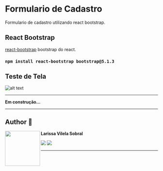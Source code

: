 # Formulario de Cadastro

Formulario de cadastro utilizando react bootstrap.

## React Bootstrap

[react-bootstrap](https://react-bootstrap.github.io/getting-started/introduction) bootstrap do react.

### `npm install react-bootstrap bootstrap@5.1.3`

## Teste de Tela
![alt text](https://i.ibb.co/NrXqfXS/image.png)
_____

**Em construção...**
______
## Author 🚀
**Larissa Vilela Sobral**
[<img align="left" src="https://i.ibb.co/j6YvGHY/perfil-amarelo.png" width=115><br>](https://github.com/larissavilelasobral)



<a href="mailto:larissavilelasobral@gmail.com" target=_blank alt="Gmail" >
  <img src="https://img.shields.io/badge/-Gmail-FF0000?style=flat-square&labelColor=FF0000&logo=gmail&logoColor=white&link=larissavilelasobral" /></a>

<a href="https://www.linkedin.com/in/larissa-vilela-sobral/" target=_blank alt="Linkedin">
  <img src="https://img.shields.io/badge/-Linkedin-0e76a8?style=flat-square&logo=Linkedin&logoColor=white&link=LINK-DO-SEU-LINKEDIN" /></a>
  
_____




